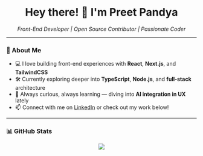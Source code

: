 <h1 align="center">Hey there! 👋 I'm Preet Pandya</h1>
<p align="center">
  <em>Front-End Developer | Open Source Contributor | Passionate Coder</em>
</p>

---

### 🚀 About Me

- 💻 I love building front-end experiences with **React**, **Next.js**, and **TailwindCSS**
- 🛠️ Currently exploring deeper into **TypeScript**, **Node.js**, and **full-stack** architecture
- 🌱 Always curious, always learning — diving into **AI integration in UX** lately
- 📫 Connect with me on [LinkedIn](https://www.linkedin.com/in/preet-pandya-877a82192?utm_source=share&utm_campaign=share_via&utm_content=profile&utm_medium=android_app) or check out my work below!

---

### 📊 GitHub Stats

<div align="center">
  <img src="https://nirzak-streak-stats.vercel.app/?user=PandyaPreet&theme=dark&hide_border=true" />
</div>


